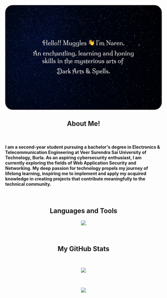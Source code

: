<!--
**Narenpradhan/Narenpradhan** is a ✨ _special_ ✨ repository because its `README.md` (this file) appears on your GitHub profile.

Here are some ideas to get you started:

- 🔭 I’m currently working on ...
- 🌱 I’m currently learning ...
- 👯 I’m looking to collaborate on ...
- 🤔 I’m looking for help with ...
- 💬 Ask me about ...
- 📫 How to reach me: ...
- 😄 Pronouns: ...
- ⚡ Fun fact: ...
-->
<img src="./Assets/about.jpg" style="border-radius: 24px"/>


<br>

<h2 align="center">About Me!</h2>

<br>


#### I am a second-year student pursuing a bachelor's degree in Electronics & Telecommunication Engineering at Veer Surendra Sai University of Technology, Burla. As an aspiring cybersecurity enthusiast, I am currently exploring the fields of Web Application Security and Networking. My deep passion for technology propels my journey of lifelong learning, inspiring me to implement and apply my acquired knowledge in creating projects that contribute meaningfully to the technical community.


<br>


<h2 align="center">Languages and Tools</h2>
<p align="center">
  <a href="https://skillicons.dev">
    <img src="https://skillicons.dev/icons?i=py,bash,html,css,js,figma,git,github,vscode,linux" />
  </a>
</p>


<br>

<h2 align="center">My GitHub Stats</h2>

<br>


<p align="center">
    <img src="https://github-readme-stats.vercel.app/api?username=Narenpradhan&show_icons=true&theme=radical"/>
</p>


<br>


<p align="center">
    <img  src="https://github-readme-streak-stats.herokuapp.com/?user=Narenpradhan&show_icons=true&locale=en&layout=compact&theme=radical&line_height=0"/>

</p>


<br>


<p align="center">
    <!-- <img src="https://github-readme-stats.vercel.app/api/top-langs/?username=Narenpradhan&layout=compact&theme=radical"/> -->
</p>


